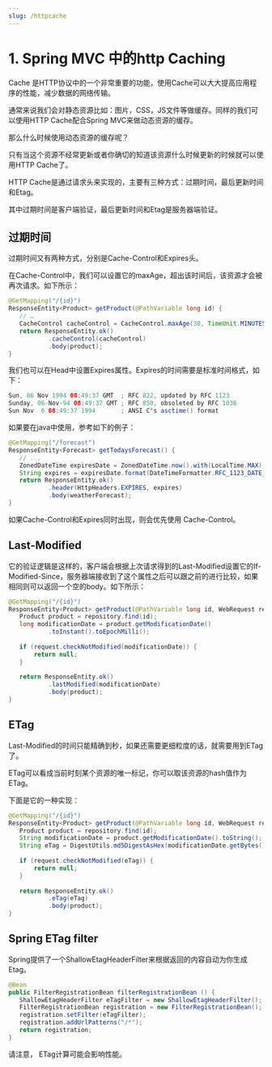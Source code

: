 ```yaml
---
slug: /httpcache
---
```


# 1. Spring MVC 中的http Caching

Cache 是HTTP协议中的一个非常重要的功能，使用Cache可以大大提高应用程序的性能，减少数据的网络传输。

通常来说我们会对静态资源比如：图片，CSS，JS文件等做缓存。同样的我们可以使用HTTP Cache配合Spring MVC来做动态资源的缓存。 

那么什么时候使用动态资源的缓存呢？ 

只有当这个资源不经常更新或者你确切的知道该资源什么时候更新的时候就可以使用HTTP Cache了。

HTTP Cache是通过请求头来实现的，主要有三种方式：过期时间，最后更新时间和Etag。

其中过期时间是客户端验证，最后更新时间和Etag是服务器端验证。

## 过期时间

过期时间又有两种方式，分别是Cache-Control和Expires头。

在Cache-Control中，我们可以设置它的maxAge，超出该时间后，该资源才会被再次请求。如下所示：

~~~java
@GetMapping("/{id}")
ResponseEntity<Product> getProduct(@PathVariable long id) {
   // …
   CacheControl cacheControl = CacheControl.maxAge(30, TimeUnit.MINUTES);
   return ResponseEntity.ok()
           .cacheControl(cacheControl)
           .body(product);
}
~~~

我们也可以在Head中设置Expires属性。Expires的时间需要是标准时间格式，如下：

~~~java
Sun, 06 Nov 1994 08:49:37 GMT  ; RFC 822, updated by RFC 1123
Sunday, 06-Nov-94 08:49:37 GMT ; RFC 850, obsoleted by RFC 1036
Sun Nov  6 08:49:37 1994       ; ANSI C's asctime() format
~~~

如果要在java中使用，参考如下的例子：

~~~java
@GetMapping("/forecast")
ResponseEntity<Forecast> getTodaysForecast() {
   // ...
   ZonedDateTime expiresDate = ZonedDateTime.now().with(LocalTime.MAX);
   String expires = expiresDate.format(DateTimeFormatter.RFC_1123_DATE_TIME);
   return ResponseEntity.ok()
           .header(HttpHeaders.EXPIRES, expires)
           .body(weatherForecast);
}
~~~

如果Cache-Control和Expires同时出现，则会优先使用 Cache-Control。

## Last-Modified

它的验证逻辑是这样的，客户端会根据上次请求得到的Last-Modified设置它的If-Modified-Since，服务器端接收到了这个属性之后可以跟之前的进行比较，如果相同则可以返回一个空的body。如下所示：

~~~java
@GetMapping("/{id}")
ResponseEntity<Product> getProduct(@PathVariable long id, WebRequest request) {
   Product product = repository.find(id);
   long modificationDate = product.getModificationDate()
           .toInstant().toEpochMilli();
 
   if (request.checkNotModified(modificationDate)) {
       return null;
   }
 
   return ResponseEntity.ok()
           .lastModified(modificationDate)
           .body(product);
}
~~~

## ETag

Last-Modified的时间只能精确到秒，如果还需要更细粒度的话，就需要用到ETag了。

ETag可以看成当前时刻某个资源的唯一标记，你可以取该资源的hash值作为ETag。

下面是它的一种实现：

~~~java
@GetMapping("/{id}")
ResponseEntity<Product> getProduct(@PathVariable long id, WebRequest request) {
   Product product = repository.find(id);
   String modificationDate = product.getModificationDate().toString();
   String eTag = DigestUtils.md5DigestAsHex(modificationDate.getBytes());
 
   if (request.checkNotModified(eTag)) {
       return null;
   }
 
   return ResponseEntity.ok()
           .eTag(eTag)
           .body(product);
}
~~~

## Spring ETag filter

Spring提供了一个ShallowEtagHeaderFilter来根据返回的内容自动为你生成Etag。

~~~java
@Bean
public FilterRegistrationBean filterRegistrationBean () {
   ShallowEtagHeaderFilter eTagFilter = new ShallowEtagHeaderFilter();
   FilterRegistrationBean registration = new FilterRegistrationBean();
   registration.setFilter(eTagFilter);
   registration.addUrlPatterns("/*");
   return registration;
}
~~~

请注意， ETag计算可能会影响性能。



